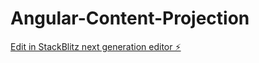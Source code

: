 # Angular-Content-Projection

[Edit in StackBlitz next generation editor ⚡️](https://stackblitz.com/~/github.com/prajakta16m/Angular-Content-Projection)